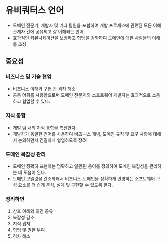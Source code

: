 # 유비쿼터스 언어

- 도메인 전문가, 개발자 및 기타 팀원을 포함하여 개발 프로세스에 관련된 모든 이해관계자 간에 공유되고 잘 이해되는 언어
- 효과적인 커뮤니케이션을 보장하고 협업을 강화하여 도메인에 대한 사람들의 이해를 조성 

## 중요성
### 비즈니스 및 기술 협업
- 비즈니스 이해와 구현 간 격차 해소
- 공통 어휘를 사용함으로써 도메인 전문가와 소프트웨어 개발자는 효과적으로 소통하고 협업할 수 있다.

### 지식 통합
- 개발 팀 내의 지식 통합을 촉진한다.
- 개발자가 동일한 언어를 사용하여 비즈니스 개념, 도메인 규칙 및 요구 사항에 대해서 논의하면서 긴밀하게 협업하도록 장려

### 도메인 복잡성 관리
- 도메인 정확히 표현하는 명확하고 일관된 용어를 정의하여 도메인 복잡성을 관리하는 데 도움이 된다.
- 도메인 모델링을 간소화해서 비즈니스 도메인을 정확하게 반영하는 소프트웨어 구성 요소를 더 쉽게 분석, 설계 및 구현할 수 있도록 한다.

### 정리하면
1. 상호 이해와 의견 공유
2. 복잡성 감소
3. 지식 캡쳐
4. 협업 및 권한 부여
5. 격차 해소